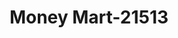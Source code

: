 ---
f_zip-code: 85220
f_state-code: AZ
title: Money Mart-21513
f_phone: 480-288-1530
f_city-only: Apache Junction
f_address: 1601 W Apache Trl Apache Junction
f_location-unique-id: '21513'
slug: money-mart-21513
updated-on: '2024-05-30T13:46:58.046Z'
created-on: '2024-05-30T13:36:59.803Z'
published-on: '2024-05-30T13:54:32.469Z'
f_city-state: cms/city/apache-junction-az.md
f_company: cms/company/money-mart.md
f_state: cms/state/arizona.md
layout: '[payday-loan].html'
tags: payday-loan
---